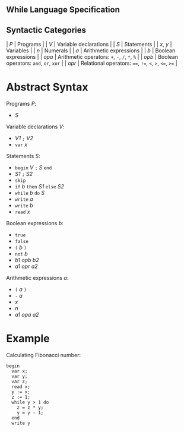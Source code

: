 While Language Specification
--

## Syntactic Categories

| _P_      | Programs                |
| _V_      | Variable declarations   |
| _S_      | Statements              |
| _x_, _y_ | Variables               |
| _n_      | Numerals                |
| _a_      | Arithmetic expressions  |
| _b_      | Boolean expressions     |
| _opa_    | Arithmetic operators: `+`, `-`, `/`, `*`, `%` |
| _opb_    | Boolean operators: `and`, `or`, `xor` |
| _opr_    | Relational operators: `==`, `!=`, `<`, `>`, `<=`, `>=` |

# Abstract Syntax

Programs _P_:
* _S_

Variable declarations _V_:
* _V1_ `;` _V2_
* `var` _x_

Statements  _S_:
* `begin` _V_ `;` _S_ `end`
* _S1_ `;` _S2_
* `skip`
* `if` _b_ `then` _S1_ `else` _S2_
* `while` _b_ `do` _S_
* `write` _a_
* `write` _b_
* `read` _x_

Boolean expressions _b_:
* `true`
* `false`
* `(` _b_ `)`
* `not` _b_
* _b1_ _opb_ _b2_
* _a1_ _opr_ _a2_

Arithmetic expressions _a_:
* `(` _a_ `)`
* `-` _a_
* _x_
* _n_
* _a1_ _opa_ _a2_

# Example

Calculating Fibonacci number:

```
begin
  var x;
  var y;
  var z;
  read x;
  y := x;
  z := 1;
  while y > 1 do
    z = z * y;
    y = y - 1;
  end
  write y
```
